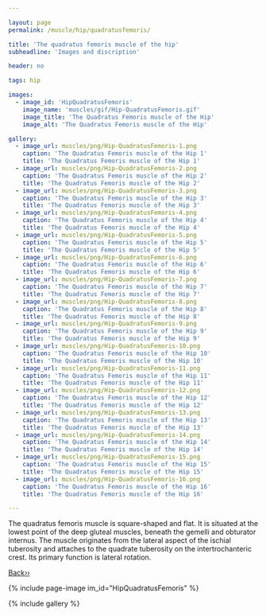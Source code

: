 ```yaml
---

layout: page
permalink: /muscle/hip/quadratusfemoris/

title: 'The quadratus femoris muscle of the hip'
subheadline: 'Images and discription'

header: no

tags: hip

images:
  - image_id: 'HipQuadratusFemoris'
    image_name: 'muscles/gif/Hip-QuadratusFemoris.gif'
    image_title: 'The Quadratus Femoris muscle of the Hip'
    image_alt: 'The Quadratus Femoris muscle of the Hip' 

gallery:
  - image_url: muscles/png/Hip-QuadratusFemoris-1.png
    caption: 'The Quadratus Femoris muscle of the Hip 1'
    title: 'The Quadratus Femoris muscle of the Hip 1'
  - image_url: muscles/png/Hip-QuadratusFemoris-2.png
    caption: 'The Quadratus Femoris muscle of the Hip 2'
    title: 'The Quadratus Femoris muscle of the Hip 2'
  - image_url: muscles/png/Hip-QuadratusFemoris-3.png
    caption: 'The Quadratus Femoris muscle of the Hip 3'
    title: 'The Quadratus Femoris muscle of the Hip 3'
  - image_url: muscles/png/Hip-QuadratusFemoris-4.png
    caption: 'The Quadratus Femoris muscle of the Hip 4'
    title: 'The Quadratus Femoris muscle of the Hip 4'
  - image_url: muscles/png/Hip-QuadratusFemoris-5.png
    caption: 'The Quadratus Femoris muscle of the Hip 5'
    title: 'The Quadratus Femoris muscle of the Hip 5'
  - image_url: muscles/png/Hip-QuadratusFemoris-6.png
    caption: 'The Quadratus Femoris muscle of the Hip 6'
    title: 'The Quadratus Femoris muscle of the Hip 6'
  - image_url: muscles/png/Hip-QuadratusFemoris-7.png
    caption: 'The Quadratus Femoris muscle of the Hip 7'
    title: 'The Quadratus Femoris muscle of the Hip 7'
  - image_url: muscles/png/Hip-QuadratusFemoris-8.png
    caption: 'The Quadratus Femoris muscle of the Hip 8'
    title: 'The Quadratus Femoris muscle of the Hip 8'
  - image_url: muscles/png/Hip-QuadratusFemoris-9.png
    caption: 'The Quadratus Femoris muscle of the Hip 9'
    title: 'The Quadratus Femoris muscle of the Hip 9'
  - image_url: muscles/png/Hip-QuadratusFemoris-10.png
    caption: 'The Quadratus Femoris muscle of the Hip 10'
    title: 'The Quadratus Femoris muscle of the Hip 10'
  - image_url: muscles/png/Hip-QuadratusFemoris-11.png
    caption: 'The Quadratus Femoris muscle of the Hip 11'
    title: 'The Quadratus Femoris muscle of the Hip 11'
  - image_url: muscles/png/Hip-QuadratusFemoris-12.png
    caption: 'The Quadratus Femoris muscle of the Hip 12'
    title: 'The Quadratus Femoris muscle of the Hip 12'
  - image_url: muscles/png/Hip-QuadratusFemoris-13.png
    caption: 'The Quadratus Femoris muscle of the Hip 13'
    title: 'The Quadratus Femoris muscle of the Hip 13'
  - image_url: muscles/png/Hip-QuadratusFemoris-14.png
    caption: 'The Quadratus Femoris muscle of the Hip 14'
    title: 'The Quadratus Femoris muscle of the Hip 14'
  - image_url: muscles/png/Hip-QuadratusFemoris-15.png
    caption: 'The Quadratus Femoris muscle of the Hip 15'
    title: 'The Quadratus Femoris muscle of the Hip 15'
  - image_url: muscles/png/Hip-QuadratusFemoris-16.png
    caption: 'The Quadratus Femoris muscle of the Hip 16'
    title: 'The Quadratus Femoris muscle of the Hip 16'

---
```


The quadratus femoris muscle is square-shaped and flat. It is situated at the lowest point of the deep gluteal muscles, beneath the gemelli and obturator internus. The muscle originates from the lateral aspect of the ischial tuberosity and attaches to the quadrate tuberosity on the intertrochanteric crest. Its primary function is lateral rotation.

[Back››](/muscle/hip/deep/)

{% include page-image im_id="HipQuadratusFemoris" %}

{% include gallery %}
